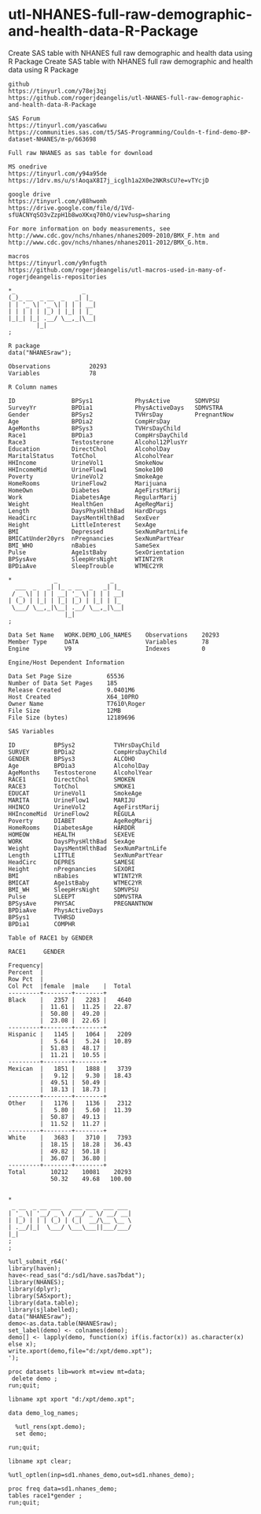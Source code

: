 # utl-NHANES-full-raw-demographic-and-health-data-R-Package
Create SAS table with NHANES full raw demographic and health data using R Package 
    Create SAS table with NHANES full raw demographic and health data using R Package                                     
                                                                                                                          
    github                                                                                                                
    https://tinyurl.com/y78ej3qj                                                                                          
    https://github.com/rogerjdeangelis/utl-NHANES-full-raw-demographic-and-health-data-R-Package                          
                                                                                                                          
    SAS Forum                                                                                                             
    https://tinyurl.com/yasca6wu                                                                                          
    https://communities.sas.com/t5/SAS-Programming/Couldn-t-find-demo-BP-dataset-NHANES/m-p/663698                        
                                                                                                                          
    Full raw NHANES as sas table for download                                                                             
                                                                                                                          
    MS onedrive                                                                                                           
    https://tinyurl.com/y94a95de                                                                                          
    https://1drv.ms/u/s!AoqaX8I7j_icglh1a2X0e2NKRsCU?e=vTYcjD                                                             
                                                                                                                          
    google drive                                                                                                          
    https://tinyurl.com/y88hwomh                                                                                          
    https://drive.google.com/file/d/1Vd-sfUACNYqSO3vZzpH1b8woXKxq70hO/view?usp=sharing                                    
                                                                                                                          
    For more information on body measurements, see                                                                        
    http://www.cdc.gov/nchs/nhanes/nhanes2009-2010/BMX_F.htm and                                                          
    http://www.cdc.gov/nchs/nhanes/nhanes2011-2012/BMX_G.htm.                                                             
                                                                                                                          
    macros                                                                                                                
    https://tinyurl.com/y9nfugth                                                                                          
    https://github.com/rogerjdeangelis/utl-macros-used-in-many-of-rogerjdeangelis-repositories                            
                                                                                                                          
    *_                   _                                                                                                
    (_)_ __  _ __  _   _| |_                                                                                              
    | | '_ \| '_ \| | | | __|                                                                                             
    | | | | | |_) | |_| | |_                                                                                              
    |_|_| |_| .__/ \__,_|\__|                                                                                             
            |_|                                                                                                           
    ;                                                                                                                     
                                                                                                                          
    R package                                                                                                             
    data("NHANESraw");                                                                                                    
                                                                                                                          
    Observations           20293                                                                                          
    Variables              78                                                                                             
                                                                                                                          
    R Column names                                                                                                        
                                                                                                                          
    ID                BPSys1            PhysActive       SDMVPSU                                                          
    SurveyYr          BPDia1            PhysActiveDays   SDMVSTRA                                                         
    Gender            BPSys2            TVHrsDay         PregnantNow                                                      
    Age               BPDia2            CompHrsDay                                                                        
    AgeMonths         BPSys3            TVHrsDayChild                                                                     
    Race1             BPDia3            CompHrsDayChild                                                                   
    Race3             Testosterone      Alcohol12PlusYr                                                                   
    Education         DirectChol        AlcoholDay                                                                        
    MaritalStatus     TotChol           AlcoholYear                                                                       
    HHIncome          UrineVol1         SmokeNow                                                                          
    HHIncomeMid       UrineFlow1        Smoke100                                                                          
    Poverty           UrineVol2         SmokeAge                                                                          
    HomeRooms         UrineFlow2        Marijuana                                                                         
    HomeOwn           Diabetes          AgeFirstMarij                                                                     
    Work              DiabetesAge       RegularMarij                                                                      
    Weight            HealthGen         AgeRegMarij                                                                       
    Length            DaysPhysHlthBad   HardDrugs                                                                         
    HeadCirc          DaysMentHlthBad   SexEver                                                                           
    Height            LittleInterest    SexAge                                                                            
    BMI               Depressed         SexNumPartnLife                                                                   
    BMICatUnder20yrs  nPregnancies      SexNumPartYear                                                                    
    BMI_WHO           nBabies           SameSex                                                                           
    Pulse             Age1stBaby        SexOrientation                                                                    
    BPSysAve          SleepHrsNight     WTINT2YR                                                                          
    BPDiaAve          SleepTrouble      WTMEC2YR                                                                          
                                                                                                                          
    *            _               _                                                                                        
      ___  _   _| |_ _ __  _   _| |_                                                                                      
     / _ \| | | | __| '_ \| | | | __|                                                                                     
    | (_) | |_| | |_| |_) | |_| | |_                                                                                      
     \___/ \__,_|\__| .__/ \__,_|\__|                                                                                     
                    |_|                                                                                                   
    ;                                                                                                                     
                                                                                                                          
    Data Set Name   WORK.DEMO_LOG_NAMES    Observations    20293                                                          
    Member Type     DATA                   Variables       78                                                             
    Engine          V9                     Indexes         0                                                              
                                                                                                                          
    Engine/Host Dependent Information                                                                                     
                                                                                                                          
    Data Set Page Size          65536                                                                                     
    Number of Data Set Pages    185                                                                                       
    Release Created             9.0401M6                                                                                  
    Host Created                X64_10PRO                                                                                 
    Owner Name                  T7610\Roger                                                                               
    File Size                   12MB                                                                                      
    File Size (bytes)           12189696                                                                                  
                                                                                                                          
    SAS Variables                                                                                                         
                                                                                                                          
    ID           BPSys2           TVHrsDayChild                                                                           
    SURVEY       BPDia2           CompHrsDayChild                                                                         
    GENDER       BPSys3           ALCOHO                                                                                  
    Age          BPDia3           AlcoholDay                                                                              
    AgeMonths    Testosterone     AlcoholYear                                                                             
    RACE1        DirectChol       SMOKEN                                                                                  
    RACE3        TotChol          SMOKE1                                                                                  
    EDUCAT       UrineVol1        SmokeAge                                                                                
    MARITA       UrineFlow1       MARIJU                                                                                  
    HHINCO       UrineVol2        AgeFirstMarij                                                                           
    HHIncomeMid  UrineFlow2       REGULA                                                                                  
    Poverty      DIABET           AgeRegMarij                                                                             
    HomeRooms    DiabetesAge      HARDDR                                                                                  
    HOMEOW       HEALTH           SEXEVE                                                                                  
    WORK         DaysPhysHlthBad  SexAge                                                                                  
    Weight       DaysMentHlthBad  SexNumPartnLife                                                                         
    Length       LITTLE           SexNumPartYear                                                                          
    HeadCirc     DEPRES           SAMESE                                                                                  
    Height       nPregnancies     SEXORI                                                                                  
    BMI          nBabies          WTINT2YR                                                                                
    BMICAT       Age1stBaby       WTMEC2YR                                                                                
    BMI_WH       SleepHrsNight    SDMVPSU                                                                                 
    Pulse        SLEEPT           SDMVSTRA                                                                                
    BPSysAve     PHYSAC           PREGNANTNOW                                                                             
    BPDiaAve     PhysActiveDays                                                                                           
    BPSys1       TVHRSD                                                                                                   
    BPDia1       COMPHR                                                                                                   
                                                                                                                          
    Table of RACE1 by GENDER                                                                                              
                                                                                                                          
    RACE1     GENDER                                                                                                      
                                                                                                                          
    Frequency|                                                                                                            
    Percent  |                                                                                                            
    Row Pct  |                                                                                                            
    Col Pct  |female  |male    |  Total                                                                                   
    ---------+--------+--------+                                                                                          
    Black    |   2357 |   2283 |   4640                                                                                   
             |  11.61 |  11.25 |  22.87                                                                                   
             |  50.80 |  49.20 |                                                                                          
             |  23.08 |  22.65 |                                                                                          
    ---------+--------+--------+                                                                                          
    Hispanic |   1145 |   1064 |   2209                                                                                   
             |   5.64 |   5.24 |  10.89                                                                                   
             |  51.83 |  48.17 |                                                                                          
             |  11.21 |  10.55 |                                                                                          
    ---------+--------+--------+                                                                                          
    Mexican  |   1851 |   1888 |   3739                                                                                   
             |   9.12 |   9.30 |  18.43                                                                                   
             |  49.51 |  50.49 |                                                                                          
             |  18.13 |  18.73 |                                                                                          
    ---------+--------+--------+                                                                                          
    Other    |   1176 |   1136 |   2312                                                                                   
             |   5.80 |   5.60 |  11.39                                                                                   
             |  50.87 |  49.13 |                                                                                          
             |  11.52 |  11.27 |                                                                                          
    ---------+--------+--------+                                                                                          
    White    |   3683 |   3710 |   7393                                                                                   
             |  18.15 |  18.28 |  36.43                                                                                   
             |  49.82 |  50.18 |                                                                                          
             |  36.07 |  36.80 |                                                                                          
    ---------+--------+--------+                                                                                          
    Total       10212    10081    20293                                                                                   
                50.32    49.68   100.00                                                                                   
                                                                                                                          
                                                                                                                          
    *                                                                                                                     
     _ __  _ __ ___   ___ ___  ___ ___                                                                                    
    | '_ \| '__/ _ \ / __/ _ \/ __/ __|                                                                                   
    | |_) | | | (_) | (_|  __/\__ \__ \                                                                                   
    | .__/|_|  \___/ \___\___||___/___/                                                                                   
    |_|                                                                                                                   
    ;                                                                                                                     
    ;                                                                                                                     
                                                                                                                          
    %utl_submit_r64('                                                                                                     
    library(haven);                                                                                                       
    have<-read_sas("d:/sd1/have.sas7bdat");                                                                               
    library(NHANES);                                                                                                      
    library(dplyr);                                                                                                       
    library(SASxport);                                                                                                    
    library(data.table);                                                                                                  
    library(sjlabelled);                                                                                                  
    data("NHANESraw");                                                                                                    
    demo<-as.data.table(NHANESraw);                                                                                       
    set_label(demo) <- colnames(demo);                                                                                    
    demo[] <- lapply(demo, function(x) if(is.factor(x)) as.character(x) else x);                                          
    write.xport(demo,file="d:/xpt/demo.xpt");                                                                             
    ');                                                                                                                   
                                                                                                                          
    proc datasets lib=work mt=view mt=data;                                                                               
     delete demo ;                                                                                                        
    run;quit;                                                                                                             
                                                                                                                          
    libname xpt xport "d:/xpt/demo.xpt";                                                                                  
                                                                                                                          
    data demo_log_names;                                                                                                  
                                                                                                                          
      %utl_rens(xpt.demo);                                                                                                
      set demo;                                                                                                           
                                                                                                                          
    run;quit;                                                                                                             
                                                                                                                          
    libname xpt clear;                                                                                                    
                                                                                                                          
    %utl_optlen(inp=sd1.nhanes_demo,out=sd1.nhanes_demo);                                                                 
                                                                                                                          
    proc freq data=sd1.nhanes_demo;                                                                                       
    tables race1*gender ;                                                                                                 
    run;quit;                                                                                                             
                                                                                                                          
